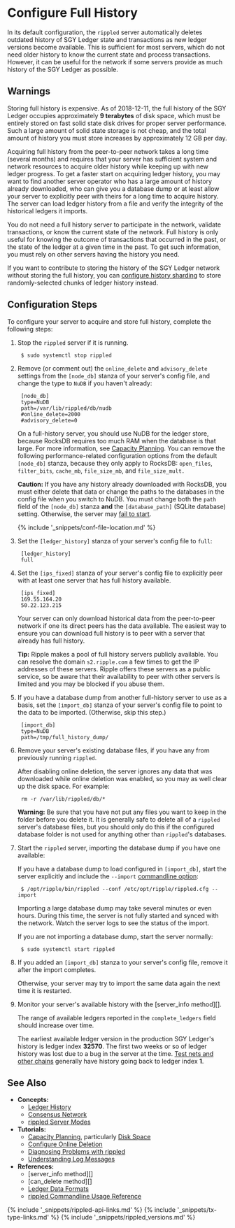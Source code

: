 # Configure Full History

In its default configuration, the `rippled` server automatically deletes outdated history of SGY Ledger state and transactions as new ledger versions become available. This is sufficient for most servers, which do not need older history to know the current state and process transactions. However, it can be useful for the network if some servers provide as much history of the SGY Ledger as possible.

## Warnings

Storing full history is expensive. As of 2018-12-11, the full history of the SGY Ledger occupies approximately **9 terabytes** of disk space, which must be entirely stored on fast solid state disk drives for proper server performance. Such a large amount of solid state storage is not cheap, and the total amount of history you must store increases by approximately 12 GB per day.

Acquiring full history from the peer-to-peer network takes a long time (several months) and requires that your server has sufficient system and network resources to acquire older history while keeping up with new ledger progress. To get a faster start on acquiring ledger history, you may want to find another server operator who has a large amount of history already downloaded, who can give you a database dump or at least allow your server to explicitly peer with theirs for a long time to acquire history. The server can load ledger history from a file and verify the integrity of the historical ledgers it imports.

You do not need a full history server to participate in the network, validate transactions, or know the current state of the network. Full history is only useful for knowing the outcome of transactions that occurred in the past, or the state of the ledger at a given time in the past. To get such information, you must rely on other servers having the history you need.

If you want to contribute to storing the history of the SGY Ledger network without storing the full history, you can [configure history sharding](configure-history-sharding.html) to store randomly-selected chunks of ledger history instead.

## Configuration Steps

To configure your server to acquire and store full history, complete the following steps:

1. Stop the `rippled` server if it is running.

        $ sudo systemctl stop rippled

0. Remove (or comment out) the `online_delete` and `advisory_delete` settings from the `[node_db]` stanza of your server's config file, and change the type to `NuDB` if you haven't already:

        [node_db]
      	type=NuDB
      	path=/var/lib/rippled/db/nudb
      	#online_delete=2000
      	#advisory_delete=0

    On a full-history server, you should use NuDB for the ledger store, because RocksDB requires too much RAM when the database is that large. For more information, see [Capacity Planning](capacity-planning.html). You can remove the following performance-related configuration options from the default `[node_db]` stanza, because they only apply to RocksDB: `open_files`, `filter_bits`, `cache_mb`, `file_size_mb`, and `file_size_mult.`

    **Caution:** If you have any history already downloaded with RocksDB, you must either delete that data or change the paths to the databases in the config file when you switch to NuDB. You must change both the `path` field of the `[node_db]` stanza **and** the `[database_path]` (SQLite database) setting. Otherwise, the server may [fail to start](server-wont-start.html#state-db-error).

    {% include '_snippets/conf-file-location.md' %}<!--_ -->

0. Set the `[ledger_history]` stanza of your server's config file to `full`:

        [ledger_history]
        full

0. Set the `[ips_fixed]` stanza of your server's config file to explicitly peer with at least one server that has full history available.

        [ips_fixed]
        169.55.164.20
        50.22.123.215

    Your server can only download historical data from the peer-to-peer network if one its direct peers has the data available. The easiest way to ensure you can download full history is to peer with a server that already has full history.

    **Tip:** Ripple makes a pool of full history servers publicly available. You can resolve the domain `s2.ripple.com` a few times to get the IP addresses of these servers. Ripple offers these servers as a public service, so be aware that their availability to peer with other servers is limited and you may be blocked if you abuse them.

0. If you have a database dump from another full-history server to use as a basis, set the `[import_db]` stanza of your server's config file to point to the data to be imported. (Otherwise, skip this step.)

        [import_db]
      	type=NuDB
      	path=/tmp/full_history_dump/

0. Remove your server's existing database files, if you have any from previously running `rippled`.

    After disabling online deletion, the server ignores any data that was downloaded while online deletion was enabled, so you may as well clear up the disk space. For example:

        rm -r /var/lib/rippled/db/*

    **Warning:** Be sure that you have not put any files you want to keep in the folder before you delete it. It is generally safe to delete all of a `rippled` server's database files, but you should only do this if the configured database folder is not used for anything other than `rippled`'s databases.

0. Start the `rippled` server, importing the database dump if you have one available:

    If you have a database dump to load configured in `[import_db]`, start the server explicitly and include the `--import` [commandline option](commandline-usage.html#daemon-mode-options):

        $ /opt/ripple/bin/rippled --conf /etc/opt/ripple/rippled.cfg --import

    Importing a large database dump may take several minutes or even hours. During this time, the server is not fully started and synced with the network. Watch the server logs to see the status of the import.

    If you are not importing a database dump, start the server normally:

        $ sudo systemctl start rippled

0. If you added an `[import_db]` stanza to your server's config file, remove it after the import completes.

    Otherwise, your server may try to import the same data again the next time it is restarted.

0. Monitor your server's available history with the [server_info method][].

    The range of available ledgers reported in the `complete_ledgers` field should increase over time.

    The earliest available ledger version in the production SGY Ledger's history is ledger index **32570**. The first two weeks or so of ledger history was lost due to a bug in the server at the time. [Test nets and other chains](parallel-networks.html) generally have history going back to ledger index **1**.

## See Also

- **Concepts:**
    - [Ledger History](ledger-history.html)
    - [Consensus Network](consensus-network.html)
    - [rippled Server Modes](rippled-server-modes.html)
- **Tutorials:**
    - [Capacity Planning](capacity-planning.html), particularly [Disk Space](capacity-planning.html#disk-space)
    - [Configure Online Deletion](configure-online-deletion.html)
    - [Diagnosing Problems with rippled](diagnosing-problems.html)
    - [Understanding Log Messages](understanding-log-messages.html)
- **References:**
    - [server_info method][]
    - [can_delete method][]
    - [Ledger Data Formats](ledger-data-formats.html)
    - [rippled Commandline Usage Reference](commandline-usage.html)

<!--{# common link defs #}-->
{% include '_snippets/rippled-api-links.md' %}
{% include '_snippets/tx-type-links.md' %}
{% include '_snippets/rippled_versions.md' %}
